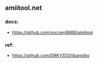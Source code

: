 ## amiitool.net

### docs:
- https://github.com/socram8888/amiitool

### ref:
- https://github.com/DRKV333/libamiibo
